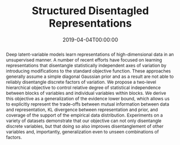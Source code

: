---
title: "Structured Disentagled Representations"

authors:
- Babak Esmaeili
- Hao Wu
- Sarthak Jain
- admin
- N. Siddarth
- Brooks Paige
- Jennifer Dy
- Dana H. Brooks
- Jan-Willem van de Meent

date: "2019-04-04T00:00:00"
doi: ""

# Schedule page publish date (NOT publication's date).
publishDate: ""

# Publication type.
# Legend: 0 = Uncategorized; 1 = Conference paper; 2 = Journal article;
# 3 = Preprint / Working Paper; 4 = Report; 5 = Book; 6 = Book section;
# 7 = Thesis; 8 = Patent
publication_types: ["1"]

# Publication name and optional abbreviated publication name.
publication: "In Proceedings of the 22nd International Conference on Artificial Intelligence and Statistics 2019, Naha, Okinawa, Japan. PMLR: Volume 89"
publication_short: "In *AISTATS*"


abstract: Deep latent-variable models learn representations of high-dimensional data in an unsupervised manner. A number of recent efforts have focused on learning representations that disentangle statistically independent axes of variation by introducing modifications to the standard objective function. These approaches generally assume a simple diagonal Gaussian prior and as a result are not able to reliably disentangle discrete factors of variation. We propose a two-level hierarchical objective to control relative degree of statistical independence between blocks of variables and individual variables within blocks. We derive this objective as a generalization of the evidence lower bound, which allows us to explicitly represent the trade-offs between mutual information between data and representation, KL divergence between representation and prior, and coverage of the support of the empirical data distribution. Experiments on a variety of datasets demonstrate that our objective can not only disentangle discrete variables, but that doing so also improves disentanglement of other variables and, importantly, generalization even to unseen combinations of factors.

# Summary. An optional shortened abstract.
summary: ""

tags:
- VAE
featured: false

links:
- name: Preprint
  url: https://arxiv.org/abs/1804.02086
- name: Supplementary
  url: http://proceedings.mlr.press/v89/esmaeili19a/esmaeili19a-supp.pdf
url_pdf: http://proceedings.mlr.press/v89/esmaeili19a/esmaeili19a.pdf
url_code: ''
url_dataset: ''
url_poster: https://drive.google.com/open?id=1dUnnsH9r5J17aGKLq-VSU7uzG45IwiOI
url_project: ''
url_slides: ''
url_source: ''
url_video: ''

# Featured image
# To use, add an image named `featured.jpg/png` to your page's folder. 
image:
  caption: 'Image credit: [**Unsplash**](https://unsplash.com/photos/s9CC2SKySJM)'
  focal_point: ""
  preview_only: false

# Associated Projects (optional).
#   Associate this publication with one or more of your projects.
#   Simply enter your project's folder or file name without extension.
#   E.g. `internal-project` references `content/project/internal-project/index.md`.
#   Otherwise, set `projects: []`.
projects: []

# Slides (optional).
#   Associate this publication with Markdown slides.
#   Simply enter your slide deck's filename without extension.
#   E.g. `slides: "example"` references `content/slides/example/index.md`.
#   Otherwise, set `slides: ""`.
slides: ""

header:
  image: "banners/hfvae.png"
---
